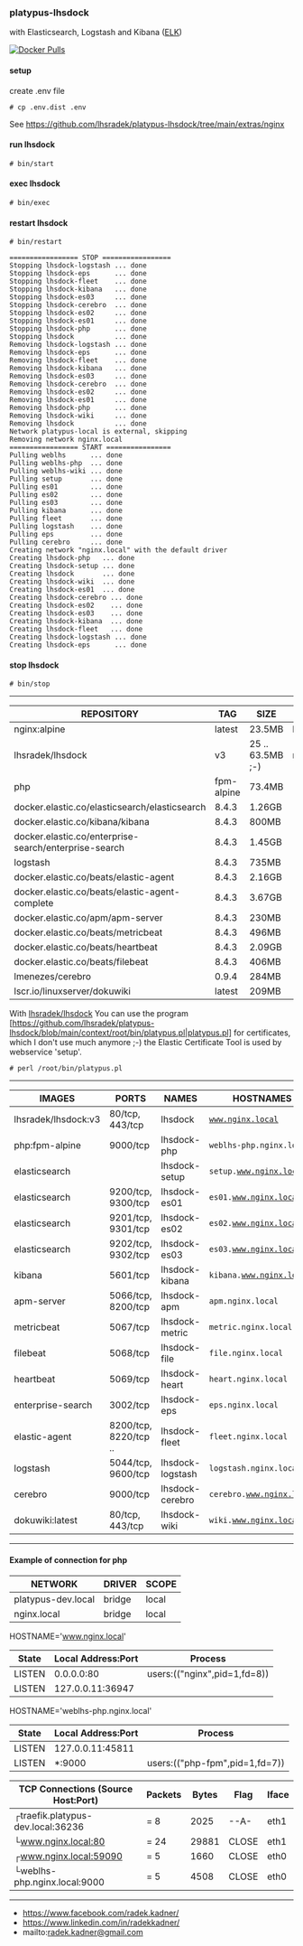 ### platypus-lhsdock

with Elasticsearch, Logstash and Kibana ([ELK](https://www.elastic.co/))

[![Docker Pulls](https://img.shields.io/docker/pulls/lhsradek/lhsdock)](https://hub.docker.com/repository/docker/lhsradek/lhsdock)

#### setup
create .env file

```# cp .env.dist .env```

See https://github.com/lhsradek/platypus-lhsdock/tree/main/extras/nginx

#### run lhsdock
```# bin/start```

#### exec lhsdock
```# bin/exec```

#### restart lhsdock
```# bin/restart```

```
================= STOP =================
Stopping lhsdock-logstash ... done
Stopping lhsdock-eps      ... done
Stopping lhsdock-fleet    ... done
Stopping lhsdock-kibana   ... done
Stopping lhsdock-es03     ... done
Stopping lhsdock-cerebro  ... done
Stopping lhsdock-es02     ... done
Stopping lhsdock-es01     ... done
Stopping lhsdock-php      ... done
Stopping lhsdock          ... done
Removing lhsdock-logstash ... done
Removing lhsdock-eps      ... done
Removing lhsdock-fleet    ... done
Removing lhsdock-kibana   ... done
Removing lhsdock-es03     ... done
Removing lhsdock-cerebro  ... done
Removing lhsdock-es02     ... done
Removing lhsdock-es01     ... done
Removing lhsdock-php      ... done
Removing lhsdock-wiki     ... done
Removing lhsdock          ... done
Network platypus-local is external, skipping
Removing network nginx.local
================= START ================
Pulling weblhs      ... done
Pulling weblhs-php  ... done
Pulling weblhs-wiki ... done
Pulling setup       ... done
Pulling es01        ... done
Pulling es02        ... done
Pulling es03        ... done
Pulling kibana      ... done
Pulling fleet       ... done
Pulling logstash    ... done
Pulling eps         ... done
Pulling cerebro     ... done
Creating network "nginx.local" with the default driver
Creating lhsdock-php   ... done
Creating lhsdock-setup ... done
Creating lhsdock       ... done
Creating lhsdock-wiki  ... done
Creating lhsdock-es01  ... done
Creating lhsdock-cerebro ... done
Creating lhsdock-es02    ... done
Creating lhsdock-es03    ... done
Creating lhsdock-kibana  ... done
Creating lhsdock-fleet   ... done
Creating lhsdock-logstash ... done
Creating lhsdock-eps      ... done
```

#### stop lhsdock
```# bin/stop```

-----

| REPOSITORY                                            |  TAG       | SIZE             | OPTIONAL
| ----------------------------------------------------- | ---------- | ---------------- | ----------------
| nginx:alpine                                          | latest     | 23.5MB           | lhsradek/lhsdock
| lhsradek/lhsdock                                      | v3         | 25 .. 63.5MB ;-) | nginx:alpine
| php                                                   | fpm-alpine | 73.4MB           |
| docker.elastic.co/elasticsearch/elasticsearch         | 8.4.3      | 1.26GB           |
| docker.elastic.co/kibana/kibana                       | 8.4.3      | 800MB            |
| docker.elastic.co/enterprise-search/enterprise-search | 8.4.3      | 1.45GB           |
| logstash                                              | 8.4.3      | 735MB            |
| docker.elastic.co/beats/elastic-agent                 | 8.4.3      | 2.16GB           | 
| docker.elastic.co/beats/elastic-agent-complete        | 8.4.3      | 3.67GB           | * 
| docker.elastic.co/apm/apm-server                      | 8.4.3      | 230MB            |
| docker.elastic.co/beats/metricbeat                    | 8.4.3      | 496MB            |
| docker.elastic.co/beats/heartbeat                     | 8.4.3      | 2.09GB           |
| docker.elastic.co/beats/filebeat                      | 8.4.3      | 406MB            |
| lmenezes/cerebro                                      | 0.9.4      | 284MB            |
| lscr.io/linuxserver/dokuwiki                          | latest     | 209MB            |

With [lhsradek/lhsdock](https://hub.docker.com/repository/docker/lhsradek/lhsdock/) You can use the program [https://github.com/lhsradek/platypus-lhsdock/blob/main/context/root/bin/platypus.pl|platypus.pl] for certificates,
which I don't use much anymore ;-) the Elastic Certificate Tool is used by webservice 'setup'.

```# perl /root/bin/platypus.pl```

-----

| IMAGES               | PORTS                  | NAMES            | HOSTNAMES                 | OPTIONAL  
| -------------------- | ---------------------- | ---------------- | ------------------------- | --------
| lhsradek/lhsdock:v3  | 80/tcp, 443/tcp        | lhsdock          | <code>www.nginx.local</code>           |
| php:fpm-alpine       | 9000/tcp               | lhsdock-php      | <code>weblhs-php.nginx.local</code>    | 
| elasticsearch        |                        | lhsdock-setup    | <code>setup.www.nginx.local</code>     | *
| elasticsearch        | 9200/tcp, 9300/tcp     | lhsdock-es01     | <code>es01.www.nginx.local</code>      |
| elasticsearch        | 9201/tcp, 9301/tcp     | lhsdock-es02     | <code>es02.www.nginx.local</code>      | 
| elasticsearch        | 9202/tcp, 9302/tcp     | lhsdock-es03     | <code>es03.www.nginx.local</code>      |
| kibana               | 5601/tcp               | lhsdock-kibana   | <code>kibana.www.nginx.local</code>    |
| apm-server           | 5066/tcp, 8200/tcp     | lhsdock-apm      | <code>apm.nginx.local</code>           | *
| metricbeat           | 5067/tcp               | lhsdock-metric   | <code>metric.nginx.local</code>        | * 
| filebeat             | 5068/tcp               | lhsdock-file     | <code>file.nginx.local</code>          | *
| heartbeat            | 5069/tcp               | lhsdock-heart    | <code>heart.nginx.local</code>         | *
| enterprise-search    | 3002/tcp               | lhsdock-eps      | <code>eps.nginx.local</code>           | *
| elastic-agent        | 8200/tcp, 8220/tcp ..  | lhsdock-fleet    | <code>fleet.nginx.local</code>         | *
| logstash             | 5044/tcp, 9600/tcp     | lhsdock-logstash | <code>logstash.nginx.local</code>      | *
| cerebro              | 9000/tcp               | lhsdock-cerebro  | <code>cerebro.www.nginx.local</code>   | *
| dokuwiki:latest      | 80/tcp, 443/tcp        | lhsdock-wiki     | <code>wiki.www.nginx.local</code>      | *

-----

#### Example of connection for php

| NETWORK                    | DRIVER | SCOPE
| -------------------------- | ------ | -----
| platypus-dev.local         | bridge | local
| nginx.local                | bridge | local


HOSTNAME='www.nginx.local'

| State       | Local Address:Port | Process 
| ----------- | ------------------ | ----------------------------
| LISTEN      |      0.0.0.0:80    | users:(("nginx",pid=1,fd=8))       
| LISTEN      |   127.0.0.11:36947 |                                    

HOSTNAME='weblhs-php.nginx.local'

| State       | Local Address:Port | Process 
| ----------- | ------------------ | -------------------------------
| LISTEN      |   127.0.0.11:45811 |                         
| LISTEN      |            *:9000  | users:(("php-fpm",pid=1,fd=7))


| TCP Connections (Source Host:Port)                 |      Packets    |    Bytes  |  Flag   |  Iface        
| -------------------------------------------------- | --------------- | --------- | ------- | ------
|┌traefik.platypus-dev.local:36236                   |    =        8   |     2025  |  --A-   |  eth1
|└www.nginx.local:80                                 |    =       24   |    29881  |  CLOSE  |  eth1
|┌www.nginx.local:59090                              |    =        5   |     1660  |  CLOSE  |  eth0
|└weblhs-php.nginx.local:9000                        |    =        5   |     4508  |  CLOSE  |  eth0

-----

* https://www.facebook.com/radek.kadner/
* https://www.linkedin.com/in/radekkadner/
* mailto:radek.kadner@gmail.com
